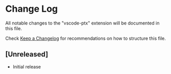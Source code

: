 # Change Log
All notable changes to the "vscode-ptx" extension will be documented in this file.

Check [Keep a Changelog](http://keepachangelog.com/) for recommendations on how to structure this file.

## [Unreleased]
- Initial release
